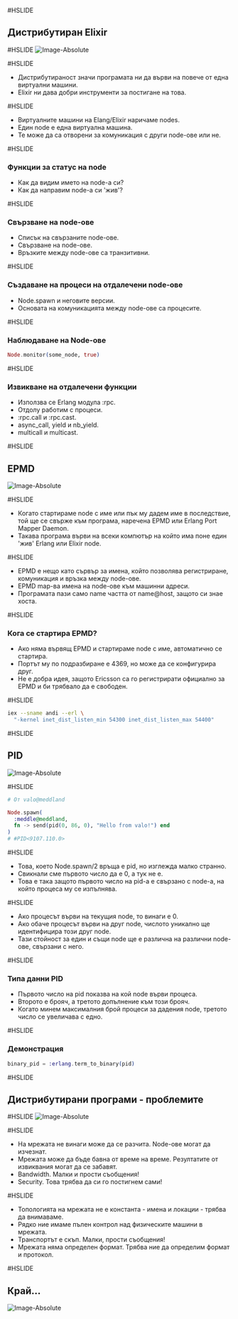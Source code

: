 #HSLIDE
## Дистрибутиран Elixir

#HSLIDE
![Image-Absolute](assets/title.jpg)

#HSLIDE
* Дистрибутираност значи програмата ни да върви на повече от една виртуални машини.
* Elixir ни дава добри инструменти за постигане на това. <!-- .element: class="fragment" -->

#HSLIDE
* Виртуалните машини на Elang/Elixir наричаме nodes.
* Един node е една виртуална машина. <!-- .element: class="fragment" -->
* Те може да са отворени за комуникация с други node-ове или не. <!-- .element: class="fragment" -->

#HSLIDE
### Функции за статус на node
* Как да видим името на node-a си? <!-- .element: class="fragment" -->
* Как да направим node-а си 'жив'? <!-- .element: class="fragment" -->

#HSLIDE
### Свързване на node-ове
* Списък на свързаните node-ове. <!-- .element: class="fragment" -->
* Свързване на node-ове. <!-- .element: class="fragment" -->
* Връзките между node-ове са транзитивни. <!-- .element: class="fragment" -->

#HSLIDE
### Създаване на процеси на отдалечени node-ове
* Node.spawn и неговите версии. <!-- .element: class="fragment" -->
* Основата на комуникацията между node-ове са процесите. <!-- .element: class="fragment" -->

#HSLIDE
### Наблюдаване на Node-ове

```elixir
Node.monitor(some_node, true)
```

#HSLIDE
### Извикване на отдалечени функции
* Използва се Erlang модула :rpc. <!-- .element: class="fragment" -->
* Отдолу работим с процеси. <!-- .element: class="fragment" -->
* :rpc.call и :rpc.cast. <!-- .element: class="fragment" -->
* async_call, yield и nb_yield. <!-- .element: class="fragment" -->
* multicall и multicast. <!-- .element: class="fragment" -->

#HSLIDE
## EPMD
![Image-Absolute](assets/epmd.jpg)

#HSLIDE
* Когато стартираме node с име или пък му дадем име в последствие, той ще се свърже към програма, наречена EPMD или Erlang Port Mapper Daemon.
* Такава програма върви на всеки компютър на който има поне един 'жив' Erlang или Elixir node.

#HSLIDE
* EPMD е нещо като сървър за имена, който позволява регистриране, комуникация и връзка между node-ове.
* EPMD map-ва имена на node-ове към машинни адреси. <!-- .element: class="fragment" -->
* Програмата пази само name частта от name@host, защото си знае хоста. <!-- .element: class="fragment" -->

#HSLIDE
### Кога се стартира EPMD?

* Ако няма вървящ EPMD и стартираме node с име, автоматично се стартира. <!-- .element: class="fragment" -->
* Портът му по подразбиране е 4369, но може да се конфигурира друг. <!-- .element: class="fragment" -->
* Не е добра идея, защото Ericsson са го регистрирати официално за EPMD и би трябвало да е свободен. <!-- .element: class="fragment" -->

#HSLIDE
```bash
iex --sname andi --erl \
  "-kernel inet_dist_listen_min 54300 inet_dist_listen_max 54400"
```

#HSLIDE
## PID
![Image-Absolute](assets/pid.jpg)

#HSLIDE
```elixir
# От valo@meddland

Node.spawn(
  :meddle@meddland,
  fn -> send(pid(0, 86, 0), "Hello from valo!") end
)
# #PID<9107.110.0>
```

#HSLIDE
* Това, което Node.spawn/2 връща е pid, но изглежда малко странно.
* Свикнали сме първото число да е 0, а тук не е. <!-- .element: class="fragment" -->
* Това е така защото първото число на pid-а е свързано с node-а, на който процеса му се изпълнява. <!-- .element: class="fragment" -->

#HSLIDE
* Ако процесът върви на текущия node, то винаги е 0.
* Ако обаче процесът върви на друг node, числото уникално ще идентифицира този друг node. <!-- .element: class="fragment" -->
* Тази стойност за един и същи node ще е различна на различни node-ове, свързани с него. <!-- .element: class="fragment" -->

#HSLIDE
### Типа данни PID

* Първото число на pid показва на кой node върви процеса.
* Второто е брояч, а третото допълнение към този брояч.
* Когато минем максималния брой процеси за дадения node, третото число се увеличава с едно.

#HSLIDE
### Демонстрация

```elixir
binary_pid = :erlang.term_to_binary(pid)
```

#HSLIDE
## Дистрибутирани програми - проблемите

#HSLIDE
![Image-Absolute](assets/nothing.png)

#HSLIDE
* На мрежата не винаги може да се разчита. Node-ове могат да изчезнат.
* Мрежата може да бъде бавна от време на време. Резултатите от извиквания могат да се забавят. <!-- .element: class="fragment" -->
* Bandwidth. Малки и прости съобщения! <!-- .element: class="fragment" -->
* Security. Това трябва да си го постигнем сами! <!-- .element: class="fragment" -->

#HSLIDE
* Топологията на мрежата не е константа - имена и локации - трябва да внимаваме.
* Рядко ние имаме пълен контрол над физическите машини в мрежата. <!-- .element: class="fragment" -->
* Транспортът е скъп. Малки, прости съобщения! <!-- .element: class="fragment" -->
* Мрежата няма определен формат. Трябва ние да определим формат и протокол. <!-- .element: class="fragment" -->

#HSLIDE
## Край...
![Image-Absolute](assets/end.jpg)
